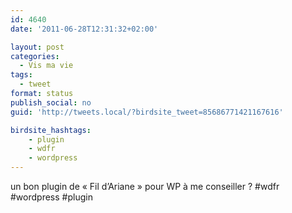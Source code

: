 ```yaml
---
id: 4640
date: '2011-06-28T12:31:32+02:00'

layout: post
categories:
  - Vis ma vie
tags:
  - tweet
format: status
publish_social: no
guid: 'http://tweets.local/?birdsite_tweet=85686771421167616'

birdsite_hashtags:
    - plugin
    - wdfr
    - wordpress
---
```


un bon plugin de « Fil d’Ariane » pour WP à me conseiller ? #wdfr #wordpress #plugin